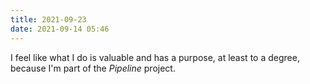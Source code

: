 ```yaml
---
title: 2021-09-23
date: 2021-09-14 05:46
---
```


I feel like what I do is valuable and has a purpose, at least to a degree,
because I'm part of the _Pipeline_ project.


